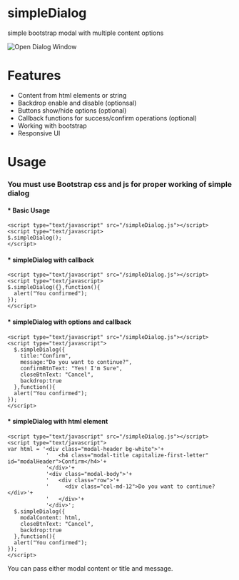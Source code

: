 # simpleDialog
simple bootstrap modal with multiple content options

![Open Dialog Window](https://github.com/ovaqlab/simpleDialog/blob/master/screenshot.png)

# Features
* Content from html elements or string  
* Backdrop enable and disable (optionsal)
* Buttons show/hide options (optional)
* Callback functions for success/confirm operations (optional)
* Working with bootstrap
* Responsive UI

# Usage
### You must use Bootstrap css and js for proper working of simple dialog
#### * Basic Usage 

```
<script type="text/javascript" src="/simpleDialog.js"></script>
<script type="text/javascript>
$.simpleDialog();
</script>
```
#### * simpleDialog with callback
```
<script type="text/javascript" src="/simpleDialog.js"></script>
<script type="text/javascript>
$.simpleDialog({},function(){
  alert("You confirmed");
});
</script>
```
#### * simpleDialog with options and callback

```
<script type="text/javascript" src="/simpleDialog.js"></script>
<script type="text/javascript">
  $.simpleDialog({
    title:"Confirm",
    message:"Do you want to continue?",
    confirmBtnText: "Yes! I'm Sure",
    closeBtnText: "Cancel",
    backdrop:true
  },function(){
  alert("You confirmed");
});
</script>
```
#### * simpleDialog with html element
```
<script type="text/javascript" src="/simpleDialog.js"></script>
<script type="text/javascript">
var html = '<div class="modal-header bg-white">'+
            '   <h4 class="modal-title capitalize-first-letter" id="modalHeader">Confirm</h4>'+
            '</div>'+
            '<div class="modal-body">'+
            '   <div class="row">'+
            '     <div class="col-md-12">Do you want to continue?</div>'+
            '   </div>'+
            '</div>';
  $.simpleDialog({
    modalContent: html,
    closeBtnText: "Cancel",
    backdrop:true
  },function(){
  alert("You confirmed");
});
</script>
```
You can pass either modal content or title and message. 
